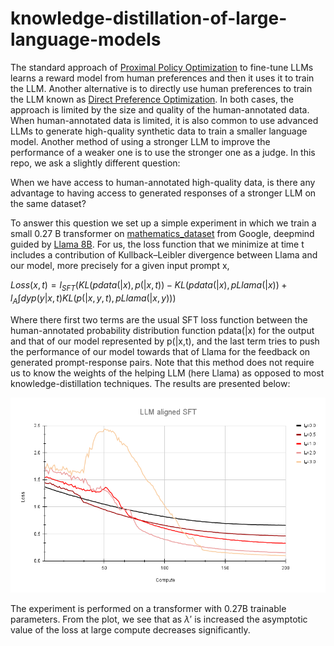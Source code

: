 # knowledge-distillation-of-large-language-models

The standard approach of  [Proximal Policy Optimization](https://arxiv.org/pdf/1707.06347) to fine-tune LLMs learns a reward model from human preferences and then it uses it to train the LLM. Another alternative is to directly use human preferences to train the LLM known as [Direct Preference Optimization](https://arxiv.org/pdf/2305.18290). In both cases, the approach is limited by the size and quality of the human-annotated data. When human-annotated data is limited, it is also common to use advanced LLMs to generate high-quality synthetic data to train a smaller language model. Another method of using a stronger LLM to improve the performance of a weaker one is to use the stronger one as a judge. In this repo, we ask a slightly different question:

When we have access to human-annotated high-quality data, is there any advantage to having access to generated responses of a stronger LLM on the same dataset?

To answer this question we set up a simple experiment in which we train a small 0.27 B transformer on [mathematics_dataset](https://arxiv.org/pdf/1904.01557) from Google, deepmind guided by [Llama 8B](https://ai.meta.com/blog/meta-llama-3/). For us, the loss function that we minimize at time t includes a contribution of Kullback–Leibler divergence between Llama and our model, more precisely for a given input prompt x,

$Loss(x,t) = l_{SFT}( KL(pdata(|x), p(|x,t))-KL(pdata(|x), pLlama(|x))+l_{A}\int dy p(y|x,t) KL(p(|x,y,t),pLlama(|x,y)))$

Where there first two terms are the usual SFT loss function between the human-annotated probability distribution function pdata(|x) for the output and that of our model represented by p(|x,t), and the last term tries to push the performance of our model towards that of Llama for the feedback on generated prompt-response pairs. Note that this method does not require us to know the weights of the helping LLM (here Llama) as opposed to most knowledge-distillation techniques. The results are presented below:

<center>
<img alt="fig1" width="800px" src="LLM aligned SFT.png">
</center>

The experiment is performed on a transformer with 0.27B trainable parameters. From the plot, we see that as $\lambda'$ is increased the asymptotic value of the loss at large compute decreases significantly.  

